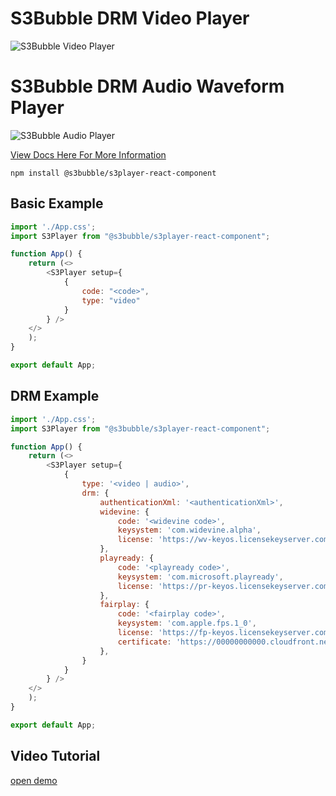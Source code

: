 # S3Bubble DRM Video Player

![S3Bubble Video Player](https://s3b-assets-bucket.s3.amazonaws.com/screenshot_2022_02_16_at_18.43.50.png)

# S3Bubble DRM Audio Waveform Player

![S3Bubble Audio Player](https://s3b-assets-bucket.s3.amazonaws.com/audio-player.png)

[View Docs Here For More Information](https://www.npmjs.com/package/@s3bubble/player)

```
npm install @s3bubble/s3player-react-component
```

## Basic Example
```js
import './App.css';
import S3Player from "@s3bubble/s3player-react-component";

function App() {
    return (<>
        <S3Player setup={
            {
                code: "<code>",
                type: "video"
            }
        } />
    </>
    );
}

export default App;
```

## DRM Example
```js
import './App.css';
import S3Player from "@s3bubble/s3player-react-component";

function App() {
    return (<>
        <S3Player setup={
            {
                type: '<video | audio>',
                drm: {
                    authenticationXml: '<authenticationXml>',
                    widevine: {
                        code: '<widevine code>',
                        keysystem: 'com.widevine.alpha',
                        license: 'https://wv-keyos.licensekeyserver.com/'
                    },
                    playready: {
                        code: '<playready code>',
                        keysystem: 'com.microsoft.playready',
                        license: 'https://pr-keyos.licensekeyserver.com/core/rightsmanager.asmx'
                    },
                    fairplay: {
                        code: '<fairplay code>',
                        keysystem: 'com.apple.fps.1_0',
                        license: 'https://fp-keyos.licensekeyserver.com/getkey',
                        certificate: 'https://00000000000.cloudfront.net/fairplay.cer'
                    },
                }
            }
        } />
    </>
    );
}

export default App;
```

## Video Tutorial
[open demo](https://www.youtube.com/watch?v=9F_SbFPCz_0)